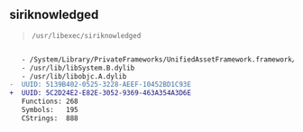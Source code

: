## siriknowledged

> `/usr/libexec/siriknowledged`

```diff

   - /System/Library/PrivateFrameworks/UnifiedAssetFramework.framework/UnifiedAssetFramework
   - /usr/lib/libSystem.B.dylib
   - /usr/lib/libobjc.A.dylib
-  UUID: 5139B402-0525-3228-AEEF-10452BD1C93E
+  UUID: 5C2D24E2-E82E-3052-9369-463A354A3D6E
   Functions: 268
   Symbols:   195
   CStrings:  888

```
